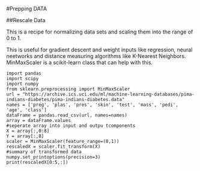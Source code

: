 #Prepping DATA


##Rescale Data

This is a recipe for normalizing data sets and scaling them into the range of 0 to 1. 

This is useful for gradient descent and weight inputs like regression, neural neetworks and distance measuring algorithms like K-Nearest Neighbors. MinMaxScaler is a scikit-learn class that can help with this. 

```
import pandas
import scipy
import numpy
from sklearn.preprocessing import MinMaxScaler
url = "https://archive.ics.uci.edu/ml/machine-learning-databases/pima-indians-diabetes/pima-indians-diabetes.data"
names = ['preg', 'plas', 'pres', 'skin', 'test', 'mass', 'pedi', 'age', 'class']
dataFrame = pandas.read_csv(url, names=names)
array = dataFrame.values
#seperate array into input and outpu tcomponents
X = array[:,0:8]
Y = array[:,8]
scaler = MinMaxScaler(feature_range=(0,1))
rescaledX = scaler.fit_transform(X)
#summary of transformed data
numpy.set_printoptions(precision=3)
print(rescaledX[0:5,:])
```
